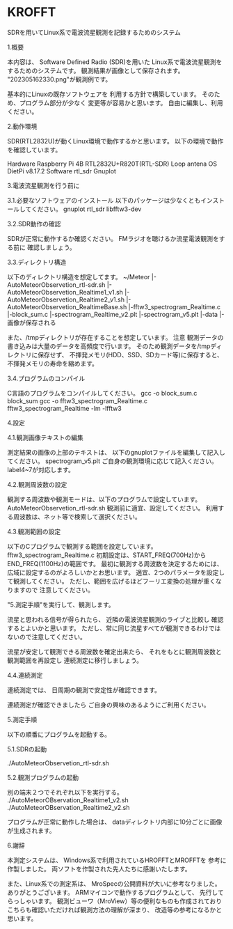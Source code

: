 # KROFFT
SDRを用いてLinux系で電波流星観測を記録するためのシステム

1.概要

本内容は、
Software Defined Radio (SDR)を用いた
Linux系で電波流星観測をするためのシステムです。
観測結果が画像として保存されます。
"202305162330.png"が観測例です。

基本的にLinuxの既存ソフトウェアを
利用する方針で構築しています。
そのため、プログラム部分が少なく
変更等が容易かと思います。
自由に編集し、利用ください。


2.動作環境

SDR(RTL2832U)が動くLinux環境で動作するかと思います。
以下の環境で動作を確認しています。

Hardware
	Raspberry Pi 4B
	RTL2832U+R820T(RTL-SDR)
	Loop antena
OS
	DietPi v8.17.2
Software
	rtl_sdr
	Gnuplot

3.電波流星観測を行う前に

3.1.必要なソフトウェアのインストール
以下のパッケージは少なくともインストールしてください。
gnuplot rtl_sdr libfftw3-dev

3.2.SDR動作の確認

SDRが正常に動作するか確認ください。
FMラジオを聴けるか流星電波観測をする前に
確認しましょう。

3.3.ディレクトリ構造

以下のディレクトリ構造を想定してます。
~/Meteor
  |-AutoMeteorObservetion_rtl-sdr.sh
  |-AutoMeteorObservetion_Realtime1_v1.sh
  |-AutoMeteorObservetion_Realtime2_v1.sh
  |-AutoMeteorObservetion_RealtimeBase.sh
  |-fftw3_spectrogram_Realtime.c
  |-block_sum.c
  |-spectrogram_Realtime_v2.plt
  |-spectrogram_v5.plt
  |-data
     |-画像が保存される

また、/tmpディレクトリが存在することを想定しています。
注意
観測データの書き込みは大量のデータを高頻度で行います。
そのため観測データを/tmpディレクトリに保存せず、
不揮発メモリ(HDD、SSD、SDカード等)に保存すると、
不揮発メモリの寿命を縮めます。

3.4.プログラムのコンパイル

C言語のプログラムをコンパイルしてください。
gcc -o block_sum.c block_sum
gcc -o fftw3_spectrogram_Realtime.c fftw3_spectrogram_Realtime -lm -lfftw3

4.設定

4.1.観測画像テキストの編集

測定結果の画像の上部のテキストは、
以下のgnuplotファイルを編集して記入してください。
spectrogram_v5.plt
ご自身の観測環境に応じて記入ください。
label4~7が対応します。

4.2.観測周波数の設定

観測する周波数や観測モードは、以下のプログラムで設定しています。
AutoMeteorObservetion_rtl-sdr.sh
観測前に適宜、設定してください。
利用する周波数は、ネット等で検索して選択ください。

4.3.観測範囲の設定

以下のCプログラムで観測する範囲を設定しています。
fftw3_spectrogram_Realtime.c
初期設定は、START_FREQ(700Hz)からEND_FREQ(1100Hz)の範囲です。
最初に観測する周波数を決定するためには、
広域に設定するのがよろしいかとお思います。
適宜、2つのパラメータを設定して観測してください。
ただし、範囲を広げるほどフーリエ変換の処理が重くなりますので
注意してください。

"5.測定手順"を実行して、観測します。

流星と思われる信号が得られたら、
近隣の電波流星観測のライブと比較し
確認するとよいかと思います。
ただし、常に同じ流星すべてが観測できるわけではないので注意してください。

流星が安定して観測できる周波数を確定出来たら、
それをもとに観測周波数と観測範囲を再設定し
連続測定に移行しましょう。

4.4.連続測定

連続測定では、
日周期の観測で安定性が確認できます。

連続測定が確認できましたら
ご自身の興味のあるようにご利用ください。

5.測定手順

以下の順番にプログラムを起動する。

5.1.SDRの起動

./AutoMeteorObservetion_rtl-sdr.sh

5.2.観測プログラムの起動

別の端末２つでそれぞれ以下を実行する。
./AutoMeteorOBservation_Realtime1_v2.sh
./AutoMeteorOBservation_Realtime2_v2.sh

プログラムが正常に動作した場合は、
dataディレクトリ内部に10分ごとに画像が生成されます。

6.謝辞

本測定システムは、
Windows系で利用されているHROFFTとMROFFTを
参考に作製しました。
両ソフトを作製された先人たちに感謝いたします。

また、Linux系での測定系は、
MroSpecの公開資料が大いに参考なりました。
ありがとうございます。
ARMマイコンで動作するプログラムとして、
先行してらっしゃいます。
観測ビューワ（MroView）等の便利なものも作成されており
こちらも確認いただければ観測方法の理解が深まり、
改造等の参考になるかと思います。
